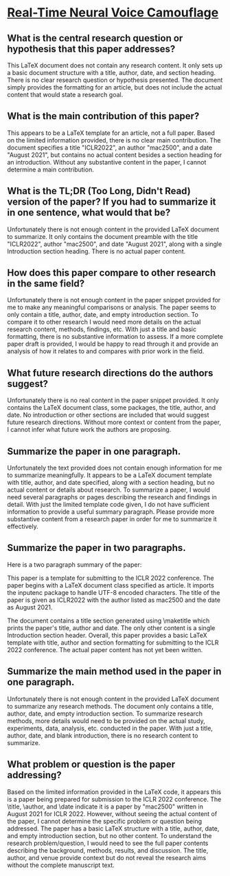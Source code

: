 # [Real-Time Neural Voice Camouflage](https://arxiv.org/abs/2112.07076)

## What is the central research question or hypothesis that this paper addresses?

 This LaTeX document does not contain any research content. It only sets up a basic document structure with a title, author, date, and section heading. There is no clear research question or hypothesis presented. The document simply provides the formatting for an article, but does not include the actual content that would state a research goal.


## What is the main contribution of this paper?

 This appears to be a LaTeX template for an article, not a full paper. Based on the limited information provided, there is no clear main contribution. The document specifies a title "ICLR2022", an author "mac2500", and a date "August 2021", but contains no actual content besides a section heading for an introduction. Without any substantive content in the paper, I cannot determine a main contribution.


## What is the TL;DR (Too Long, Didn't Read) version of the paper? If you had to summarize it in one sentence, what would that be?

 Unfortunately there is not enough content in the provided LaTeX document to summarize. It only contains the document preamble with the title "ICLR2022", author "mac2500", and date "August 2021", along with a single Introduction section heading. There is no actual paper content.


## How does this paper compare to other research in the same field?

 Unfortunately there is not enough content in the paper snippet provided for me to make any meaningful comparisons or analysis. The paper seems to only contain a title, author, date, and empty introduction section. To compare it to other research I would need more details on the actual research content, methods, findings, etc. With just a title and basic formatting, there is no substantive information to assess. If a more complete paper draft is provided, I would be happy to read through it and provide an analysis of how it relates to and compares with prior work in the field.


## What future research directions do the authors suggest?

 Unfortunately there is no real content in the paper snippet provided. It only contains the LaTeX document class, some packages, the title, author, and date. No introduction or other sections are included that would suggest future research directions. Without more context or content from the paper, I cannot infer what future work the authors are proposing.


## Summarize the paper in one paragraph.

 Unfortunately the text provided does not contain enough information for me to summarize meaningfully. It appears to be a LaTeX document template with title, author, and date specified, along with a section heading, but no actual content or details about research. To summarize a paper, I would need several paragraphs or pages describing the research and findings in detail. With just the limited template code given, I do not have sufficient information to provide a useful summary paragraph. Please provide more substantive content from a research paper in order for me to summarize it effectively.


## Summarize the paper in two paragraphs.

 Here is a two paragraph summary of the paper:

This paper is a template for submitting to the ICLR 2022 conference. The paper begins with a LaTeX document class specified as article. It imports the inputenc package to handle UTF-8 encoded characters. The title of the paper is given as ICLR2022 with the author listed as mac2500 and the date as August 2021. 

The document contains a title section generated using \maketitle which prints the paper's title, author and date. The only other content is a single Introduction section header. Overall, this paper provides a basic LaTeX template with title, author and section formatting for submitting to the ICLR 2022 conference. The actual paper content has not yet been written.


## Summarize the main method used in the paper in one paragraph.

 Unfortunately there is not enough content in the provided LaTeX document to summarize any research methods. The document only contains a title, author, date, and empty introduction section. To summarize research methods, more details would need to be provided on the actual study, experiments, data, analysis, etc. conducted in the paper. With just a title, author, date, and blank introduction, there is no research content to summarize.


## What problem or question is the paper addressing?

 Based on the limited information provided in the LaTeX code, it appears this is a paper being prepared for submission to the ICLR 2022 conference. The \title, \author, and \date indicate it is a paper by "mac2500" written in August 2021 for ICLR 2022. However, without seeing the actual content of the paper, I cannot determine the specific problem or question being addressed. The paper has a basic LaTeX structure with a title, author, date, and empty introduction section, but no other content. To understand the research problem/question, I would need to see the full paper contents describing the background, methods, results, and discussion. The title, author, and venue provide context but do not reveal the research aims without the complete manuscript text.

